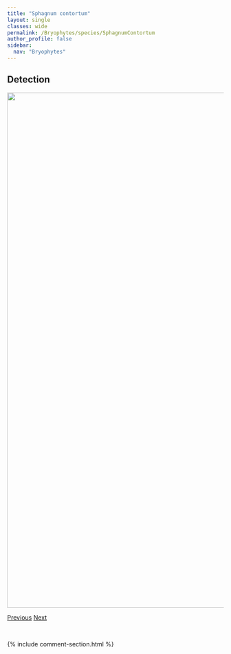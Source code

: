 ```yaml
---
title: "Sphagnum contortum"
layout: single
classes: wide
permalink: /Bryophytes/species/SphagnumContortum
author_profile: false
sidebar:
  nav: "Bryophytes"
---
```


<h2>Detection</h2>

<a href="https://drive.google.com/uc?export=view&id=1pfIaCsFJpRxxNPa0Kd8qH4pM-YWFgwO7">
<img src="https://drive.google.com/uc?export=view&id=1pfIaCsFJpRxxNPa0Kd8qH4pM-YWFgwO7" height = "1200" width = "800">
</a>


<a href="/DevelopmentWebsite/Bryophytes/species/PohliaLongicolla" class="pagination--pager" title="Pohlia longicolla">Previous</a> <a href="/DevelopmentWebsite/Bryophytes/species/TortulaHoppeana" class="pagination--pager" title="Tortula hoppeana">Next</a>

<p>&nbsp;</p>

{% include comment-section.html %}
